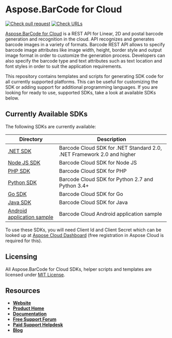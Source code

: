 # Aspose.BarCode for Cloud

[![Check pull request](https://github.com/aspose-barcode-cloud/aspose-barcode-cloud-codegen/actions/workflows/check-codegen.yml/badge.svg)](https://github.com/aspose-barcode-cloud/aspose-barcode-cloud-codegen/actions/workflows/check-codegen.yml)
[![Check URLs](https://github.com/aspose-barcode-cloud/aspose-barcode-cloud-codegen/actions/workflows/check-urls.yml/badge.svg)](https://github.com/aspose-barcode-cloud/aspose-barcode-cloud-codegen/actions/workflows/check-urls.yml)

[Aspose.BarCode for Cloud](https://products.aspose.cloud/barcode/) is a REST API for Linear, 2D and postal barcode generation and recognition in the cloud. API recognizes and generates barcode images in a variety of formats. Barcode REST API allows to specify barcode image attributes like image width, height, border style and output image format in order to customize the generation process. Developers can also specify the barcode type and text attributes such as text location and font styles in order to suit the application requirements.

This repository contains templates and scripts for generating SDK code for all currently supported platforms. This can be useful for customizing the SDK or adding support for additional programming languages. If you are looking for ready to use, supported SDKs, take a look at available SDKs below.

## Currently Available SDKs

The following SDKs are currently available:

Directory                                                                                          | Description
-------------------------------------------------------------------------------------------------- | --------------------------------------------------------------
[.NET SDK](https://github.com/aspose-barcode-cloud/aspose-barcode-cloud-dotnet)                    | Barcode Cloud SDK for .NET Standard 2.0, .NET Framework 2.0 and higher
[Node JS SDK](https://github.com/aspose-barcode-cloud/aspose-barcode-cloud-node)                   | Barcode Cloud SDK for Node JS
[PHP SDK](https://github.com/aspose-barcode-cloud/aspose-barcode-cloud-php)                        | Barcode Cloud SDK for PHP
[Python SDK](https://github.com/aspose-barcode-cloud/aspose-barcode-cloud-python)                  | Barcode Cloud SDK for Python 2.7 and Python 3.4+
[Go SDK](https://github.com/aspose-barcode-cloud/aspose-barcode-cloud-go)                          | Barcode Cloud SDK for Go
[Java SDK](https://github.com/aspose-barcode-cloud/aspose-barcode-cloud-java)                      | Barcode Cloud SDK for Java
[Android application sample](https://github.com/aspose-barcode-cloud/aspose-barcode-cloud-android) | Barcode Cloud Android application sample

To use these SDKs, you will need Client Id and Client Secret which can be looked up at [Aspose Cloud Dashboard](https://dashboard.aspose.cloud/#/apps) (free registration in Aspose Cloud is required for this).

## Licensing

All Aspose.BarCode for Cloud SDKs, helper scripts and templates are licensed under [MIT License](LICENSE).

## Resources

+ [**Website**](https://www.aspose.cloud)
+ [**Product Home**](https://products.aspose.cloud/barcode/)
+ [**Documentation**](https://docs.aspose.cloud/barcode/)
+ [**Free Support Forum**](https://forum.aspose.cloud/c/barcode)
+ [**Paid Support Helpdesk**](https://helpdesk.aspose.cloud/)
+ [**Blog**](https://blog.aspose.cloud/category/barcode/)

